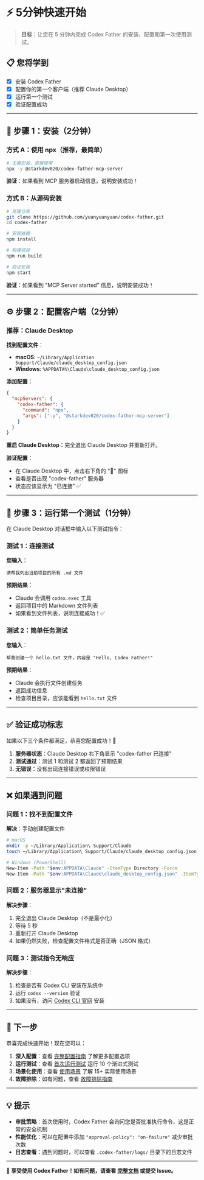 # ⚡ 5分钟快速开始

> **目标**：让您在 5 分钟内完成 Codex Father 的安装、配置和第一次使用测试。

## 📋 您将学到

- [x] 安装 Codex Father
- [x] 配置你的第一个客户端（推荐 Claude Desktop）
- [x] 运行第一个测试
- [x] 验证配置成功

---

## 🚀 步骤 1：安装（2分钟）

### 方式 A：使用 npx（推荐，最简单）

```bash
# 无需安装，直接使用
npx -y @starkdev020/codex-father-mcp-server
```

**验证**：如果看到 MCP 服务器启动信息，说明安装成功！

### 方式 B：从源码安装

```bash
# 克隆仓库
git clone https://github.com/yuanyuanyuan/codex-father.git
cd codex-father

# 安装依赖
npm install

# 构建项目
npm run build

# 验证安装
npm start
```

**验证**：如果看到 "MCP Server started" 信息，说明安装成功！

---

## ⚙️ 步骤 2：配置客户端（2分钟）

### 推荐：Claude Desktop

**找到配置文件**：

- **macOS**: `~/Library/Application Support/Claude/claude_desktop_config.json`
- **Windows**: `%APPDATA%\Claude\claude_desktop_config.json`

**添加配置**：

```json
{
  "mcpServers": {
    "codex-father": {
      "command": "npx",
      "args": ["-y", "@starkdev020/codex-father-mcp-server"]
    }
  }
}
```

**重启 Claude Desktop**：完全退出 Claude Desktop 并重新打开。

**验证配置**：

- 在 Claude Desktop 中，点击右下角的 "🔧" 图标
- 查看是否出现 "codex-father" 服务器
- 状态应该显示为 "已连接" ✅

---

## 🧪 步骤 3：运行第一个测试（1分钟）

在 Claude Desktop 对话框中输入以下测试指令：

### 测试 1：连接测试

**您输入**：

```
请帮我列出当前项目的所有 .md 文件
```

**预期结果**：

- Claude 会调用 `codex.exec` 工具
- 返回项目中的 Markdown 文件列表
- 如果看到文件列表，说明连接成功！✅

### 测试 2：简单任务测试

**您输入**：

```
帮我创建一个 hello.txt 文件，内容是 "Hello, Codex Father!"
```

**预期结果**：

- Claude 会执行文件创建任务
- 返回成功信息
- 检查项目目录，应该能看到 `hello.txt` 文件

---

## ✅ 验证成功标志

如果以下三个条件都满足，恭喜您配置成功！🎉

1. **服务器状态**：Claude Desktop 右下角显示 "codex-father 已连接"
2. **测试通过**：测试 1 和测试 2 都返回了预期结果
3. **无错误**：没有出现连接错误或权限错误

---

## ❌ 如果遇到问题

### 问题 1：找不到配置文件

**解决**：手动创建配置文件

```bash
# macOS
mkdir -p ~/Library/Application\ Support/Claude
touch ~/Library/Application\ Support/Claude/claude_desktop_config.json

# Windows (PowerShell)
New-Item -Path "$env:APPDATA\Claude" -ItemType Directory -Force
New-Item -Path "$env:APPDATA\Claude\claude_desktop_config.json" -ItemType File
```

### 问题 2：服务器显示"未连接"

**解决步骤**：

1. 完全退出 Claude Desktop（不是最小化）
2. 等待 5 秒
3. 重新打开 Claude Desktop
4. 如果仍然失败，检查配置文件格式是否正确（JSON 格式）

### 问题 3：测试指令无响应

**解决步骤**：

1. 检查是否有 Codex CLI 安装在系统中
2. 运行 `codex --version` 验证
3. 如果没有，访问 [Codex CLI 官网](https://docs.codex.dev) 安装

---

## 🔗 下一步

恭喜完成快速开始！现在您可以：

1. **深入配置**：查看 [完整配置指南](configuration.md) 了解更多配置选项
2. **运行测试**：查看 [首次运行测试](first-run.md) 运行 10 个渐进式测试
3. **场景化使用**：查看 [使用场景](use-cases/README.md) 了解 15+ 实际使用场景
4. **故障排除**：如有问题，查看 [故障排除指南](troubleshooting.md)

---

## 💡 提示

- **审批策略**：首次使用时，Codex
  Father 会询问您是否批准执行命令，这是正常的安全机制
- **性能优化**：可以在配置中添加 `"approval-policy": "on-failure"` 减少审批次数
- **日志查看**：遇到问题时，可以查看 `.codex-father/logs/` 目录下的日志文件

---

**🎉 享受使用 Codex Father！如有问题，请查看 [完整文档](../README.md)
或提交 Issue。**
